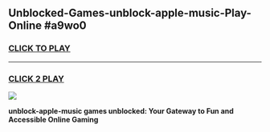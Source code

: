 
## Unblocked-Games-unblock-apple-music-Play-Online #a9wo0
<h3>
<a href="https://news.freeplayer.one?title=unblock-apple-music&ref=3">CLICK TO PLAY</a></h3>
<hr>

<h3>
<a href="https://news.freeplayer.one?title=unblock-apple-music&ref=3">CLICK 2 PLAY</a>
  
</h3>

<a href="https://news.freeplayer.one?title=unblock-apple-music&ref=3"><img src="https://clearcache.store/games.png"></a>


**unblock-apple-music games unblocked: Your Gateway to Fun and Accessible Online Gaming**
